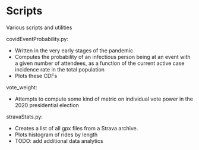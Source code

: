 # Scripts
Various scripts and utilities


covidEventProbability.py:
  * Written in the very early stages of the pandemic
  * Computes the probability of an infectious person being at an event with a given number of attendees, as a function of the current active case incidence rate in the total population
  * Plots these CDFs

vote_weight:
  * Attempts to compute some kind of metric on individual vote power in the 2020 presidential election

stravaStats.py:
  * Creates a list of all gpx files from a Strava archive.
  * Plots histogram of rides by length
  * TODO: add additional data analytics
